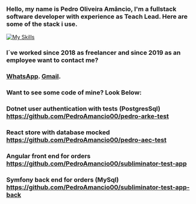### Hello, my name is Pedro Oliveira Amâncio, I'm a fullstack software developer with experience as Teach Lead. Here are some of the stack i use.
[![My Skills](https://skillicons.dev/icons?i=dotnet,react,angular,python,java,nodejs,nest,js,ts,html,css)](https://skillicons.dev)


### I´ve worked since 2018 as freelancer and since 2019 as an employee want to contact me?

### [WhatsApp](https://wa.me/+5531995348353).   [Gmail](https://mail.google.com/mail/?view=cm&fs=1&to=pedroamanciodeveloper@gmail.com).


### Want to see some code of mine? Look Below:

### Dotnet user authentication with tests (PostgresSql) https://github.com/PedroAmancio00/pedro-arke-test

### React store with database mocked https://github.com/PedroAmancio00/pedro-aec-test

### Angular front end for orders https://github.com/PedroAmancio00/subliminator-test-app

### Symfony back end for orders (MySql) https://github.com/PedroAmancio00/subliminator-test-app-back



<!--
**PedroAmancio00/PedroAmancio00** is a ✨ _special_ ✨ repository because its `README.md` (this file) appears on your GitHub profile.

Here are some ideas to get you started:

- 🔭 I’m currently working on ...
- 🌱 I’m currently learning ...
- 👯 I’m looking to collaborate on ...
- 🤔 I’m looking for help with ...
- 💬 Ask me about ...
- 📫 How to reach me: ...
- 😄 Pronouns: ...
- ⚡ Fun fact: ...
-->

